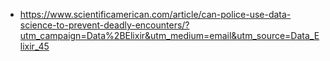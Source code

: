 - https://www.scientificamerican.com/article/can-police-use-data-science-to-prevent-deadly-encounters/?utm_campaign=Data%2BElixir&utm_medium=email&utm_source=Data_Elixir_45
